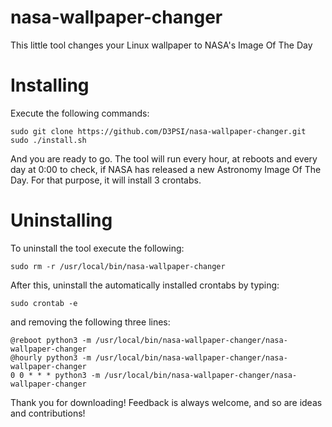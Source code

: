 # nasa-wallpaper-changer
This little tool changes your Linux wallpaper to NASA's Image Of The Day

# Installing
Execute the following commands:
    
    sudo git clone https://github.com/D3PSI/nasa-wallpaper-changer.git
    sudo ./install.sh
    
And you are ready to go. The tool will run every hour, at reboots and every day at 0:00 to check, if NASA has released a new Astronomy Image Of The Day. For that purpose, it will install 3 crontabs.

# Uninstalling

To uninstall the tool execute the following:
 
    sudo rm -r /usr/local/bin/nasa-wallpaper-changer

After this, uninstall the automatically installed crontabs by typing:

    sudo crontab -e
    
and removing the following three lines:

    @reboot python3 -m /usr/local/bin/nasa-wallpaper-changer/nasa-wallpaper-changer
    @hourly python3 -m /usr/local/bin/nasa-wallpaper-changer/nasa-wallpaper-changer
    0 0 * * * python3 -m /usr/local/bin/nasa-wallpaper-changer/nasa-wallpaper-changer
    
Thank you for downloading! Feedback is always welcome, and so are ideas and contributions!
    